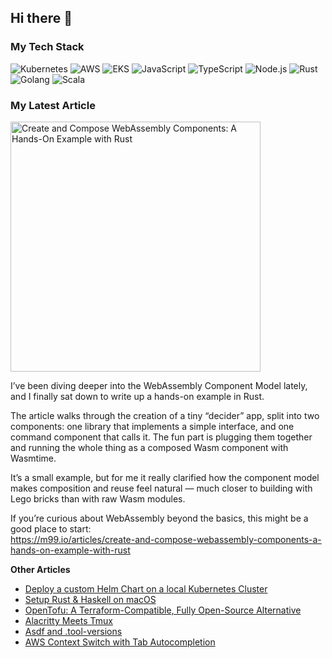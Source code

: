 ## Hi there 👋

<!--
**m99coder/m99coder** is a ✨ _special_ ✨ repository because its `README.md` (this file) appears on your GitHub profile.

Here are some ideas to get you started:

- 🔭 I’m currently working on ...
- 🌱 I’m currently learning ...
- 👯 I’m looking to collaborate on ...
- 🤔 I’m looking for help with ...
- 💬 Ask me about ...
- 📫 How to reach me: ...
- 😄 Pronouns: ...
- ⚡ Fun fact: ...
-->

### My Tech Stack

![Kubernetes](https://img.shields.io/badge/Kubernetes-4d3b72?style=for-the-badge&logo=kubernetes&logoColor=ffffff)
![AWS](https://img.shields.io/badge/AWS-4d3b72?style=for-the-badge&logo=aws&logoColor=ffffff)
![EKS](https://img.shields.io/badge/EKS-4d3b72?style=for-the-badge&logo=eks&logoColor=ffffff)
![JavaScript](https://img.shields.io/badge/JavaScript-4d3b72?style=for-the-badge&logo=javascript&logoColor=ffffff)
![TypeScript](https://img.shields.io/badge/TypeScript-4d3b72?style=for-the-badge&logo=typescript&logoColor=ffffff)
![Node.js](https://img.shields.io/badge/Node.js-4d3b72?style=for-the-badge&logo=nodedotjs&logoColor=ffffff)
![Rust](https://img.shields.io/badge/Rust-4d3b72?style=for-the-badge&logo=rust&logoColor=ffffff)
![Golang](https://img.shields.io/badge/Golang-4d3b72?style=for-the-badge&logo=go&logoColor=ffffff)
![Scala](https://img.shields.io/badge/Scala-4d3b72?style=for-the-badge&logo=scala&logoColor=ffffff)

### My Latest Article

<a href="https://m99.io/articles/create-and-compose-webassembly-components-a-hands-on-example-with-rust" target="_blank"><img src="https://m99.io/articles/create-and-compose-webassembly-components-a-hands-on-example-with-rust/index.png" alt="Create and Compose WebAssembly Components: A Hands-On Example with Rust" width="400" /></a>

I’ve been diving deeper into the WebAssembly Component Model lately, and I finally sat down to write up a hands-on example in Rust.

The article walks through the creation of a tiny “decider” app, split into two components: one library that implements a simple interface, and one command component that calls it. The fun part is plugging them together and running the whole thing as a composed Wasm component with Wasmtime.

It’s a small example, but for me it really clarified how the component model makes composition and reuse feel natural — much closer to building with Lego bricks than with raw Wasm modules.

If you’re curious about WebAssembly beyond the basics, this might be a good place to start:<br />
<https://m99.io/articles/create-and-compose-webassembly-components-a-hands-on-example-with-rust>

**Other Articles**

- [Deploy a custom Helm Chart on a local Kubernetes Cluster](https://m99.io/articles/deploy-a-custom-helm-chart-on-a-local-kubernetes-cluster)
- [Setup Rust & Haskell on macOS](https://m99.io/articles/setup-rust-haskell-on-macos)
- [OpenTofu: A Terraform-Compatible, Fully Open-Source Alternative](https://m99.io/articles/opentufu-a-terraform-compatible-fully-open-source-alternative)
- [Alacritty Meets Tmux](https://m99.io/articles/alacritty-meets-tmux)
- [Asdf and .tool-versions](https://m99.io/articles/asdf-and-tool-versions)
- [AWS Context Switch with Tab Autocompletion](https://m99.io/articles/aws-context-switch-with-tab-autocompletion)
